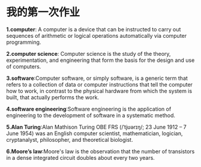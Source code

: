 # 我的第一次作业
**1.computer**:  A computer is a device that can be instructed to carry out sequences of arithmetic or logical operations automatically via computer programming. 


**2.computer science**: Computer science is the study of the theory, experimentation, and engineering that form the basis for the design and use of computers. 


**3.software**:Computer software, or simply software, is a generic term that refers to a collection of data or computer instructions that tell the computer how to work, in contrast to the physical hardware from which the system is built, that actually performs the work.

**4.software engineering**:Software engineering is the application of engineering to the development of software in a systematic method.

**5.Alan Turing**:Alan Mathison Turing OBE FRS (/ˈtjʊərɪŋ/; 23 June 1912 – 7 June 1954) was an English computer scientist, mathematician, logician, cryptanalyst, philosopher, and theoretical biologist.

**6.Moore’s law**:Moore's law is the observation that the number of transistors in a dense integrated circuit doubles about every two years. 
